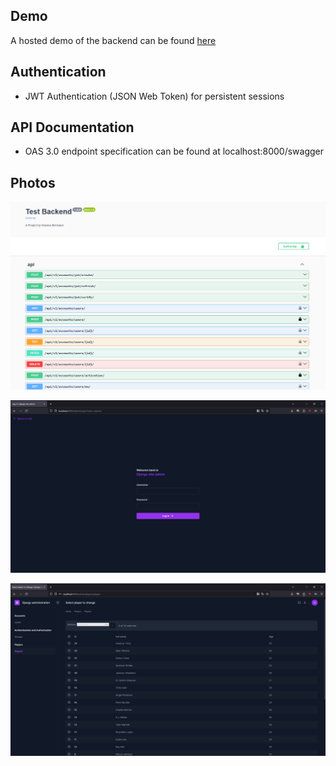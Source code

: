 ## Demo

A hosted demo of the backend can be found [here](https://testing.keannu1.duckdns.org/swagger)

## Authentication

- JWT Authentication (JSON Web Token) for persistent sessions

## API Documentation

- OAS 3.0 endpoint specification can be found at localhost:8000/swagger

## Photos

![Swagger](/documentation/swagger.png)

![Admin Panel](/documentation/admin.png)

![Admin Panel - Logged in](/documentation/admin-logged-in.png)
